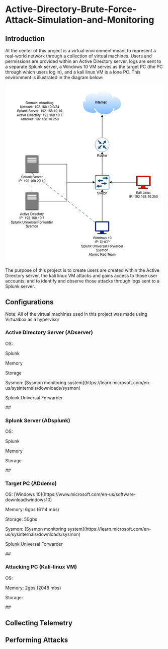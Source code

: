 # Active-Directory-Brute-Force-Attack-Simulation-and-Monitoring
## Introduction

At the center of this project is a virtual environment meant to represent a real-world network
through a collection of virtual machines. Users and permissions are provided within an Active
Directory server, logs are sent to a separate Splunk server, a Windows 10 VM serves as the
target PC (the PC through which users log in), and a kali linux VM is a lone PC. This
environment is illustrated in the diagram below:

![Diagram](ADProject.png)

The purpose of this project is to create users are created within the Active Directory server,
the kali linux VM attacks and gains access to those user accounts, and to identify and observe
those attacks through logs sent to a Splunk server. 

## Configurations

Note: All of the virtual machines used in this project was made using Virtualbox as a hypervisor

### Active Directory Server (ADserver)
<p>OS:</p>
<p>Splunk</p>
<p>Memory</p>
<p>Storage</p>
<p>Sysmon: [Sysmon monitoring system](https://learn.microsoft.com/en-us/sysinternals/downloads/sysmon)</p>
<p>Splunk Universal Forwarder</p>
##

### Splunk Server (ADsplunk)
<p>OS:</p>
<p>Splunk</p>
<p>Memory</p>
<p>Storage</p>
##

### Target PC (ADdemo)
<p>OS: [Windows 10](https://www.microsoft.com/en-us/software-download/windows10)</p>
<p>Memory: 6gbs (6114 mbs)</p>
<p>Storage: 50gbs</p>
<p>Sysmon: [Sysmon monitoring system](https://learn.microsoft.com/en-us/sysinternals/downloads/sysmon)</p>
<p>Splunk Universal Forwarder</p>
##


### Attacking PC (Kali-linux VM)
<p>OS:</p>
<p>Memory: 2gbs (2048 mbs)</p>
<p>Storage: </p>
##



## Collecting Telemetry
## Performing Attacks

